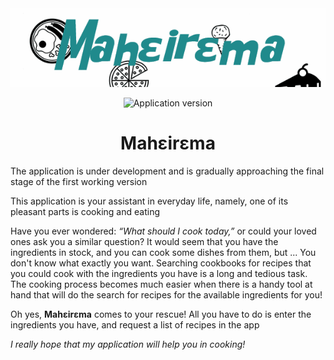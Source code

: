 <div align="center">
  <img src="./AnimatedLogo.gif" alt="Application logo" />

  ![Application version](https://img.shields.io/badge/version-development-%2300A287)

  <h1>Mahεirεma</h1>
</div>

The application is under development and is gradually approaching the final stage of the first working version

This application is your assistant in everyday life, namely, one of its pleasant parts is cooking and eating

Have you ever wondered: _“What should I cook today,”_ or could your loved ones ask you a similar question? It would seem that you have the ingredients in stock, and you can cook some dishes from them, but ... You don't know what exactly you want.
Searching cookbooks for recipes that you could cook with the ingredients you have is a long and tedious task.
The cooking process becomes much easier when there is a handy tool at hand that will do the search for recipes for the available ingredients for you!

Oh yes, **Mahεirεma** comes to your rescue! All you have to do is enter the ingredients you have, and request a list of recipes in the app

_I really hope that my application will help you in cooking!_
